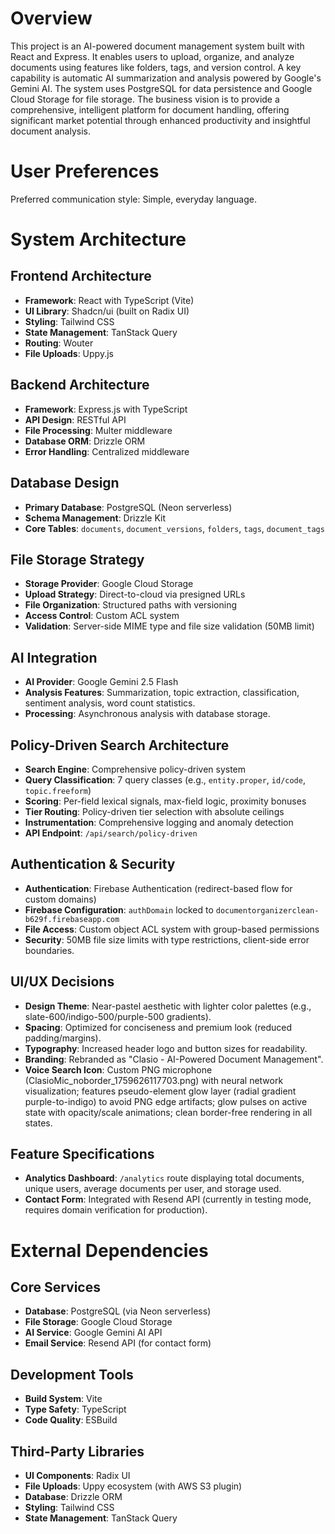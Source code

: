 # Overview

This project is an AI-powered document management system built with React and Express. It enables users to upload, organize, and analyze documents using features like folders, tags, and version control. A key capability is automatic AI summarization and analysis powered by Google's Gemini AI. The system uses PostgreSQL for data persistence and Google Cloud Storage for file storage. The business vision is to provide a comprehensive, intelligent platform for document handling, offering significant market potential through enhanced productivity and insightful document analysis.

# User Preferences

Preferred communication style: Simple, everyday language.

# System Architecture

## Frontend Architecture
- **Framework**: React with TypeScript (Vite)
- **UI Library**: Shadcn/ui (built on Radix UI)
- **Styling**: Tailwind CSS
- **State Management**: TanStack Query
- **Routing**: Wouter
- **File Uploads**: Uppy.js

## Backend Architecture
- **Framework**: Express.js with TypeScript
- **API Design**: RESTful API
- **File Processing**: Multer middleware
- **Database ORM**: Drizzle ORM
- **Error Handling**: Centralized middleware

## Database Design
- **Primary Database**: PostgreSQL (Neon serverless)
- **Schema Management**: Drizzle Kit
- **Core Tables**: `documents`, `document_versions`, `folders`, `tags`, `document_tags`

## File Storage Strategy
- **Storage Provider**: Google Cloud Storage
- **Upload Strategy**: Direct-to-cloud via presigned URLs
- **File Organization**: Structured paths with versioning
- **Access Control**: Custom ACL system
- **Validation**: Server-side MIME type and file size validation (50MB limit)

## AI Integration
- **AI Provider**: Google Gemini 2.5 Flash
- **Analysis Features**: Summarization, topic extraction, classification, sentiment analysis, word count statistics.
- **Processing**: Asynchronous analysis with database storage.

## Policy-Driven Search Architecture
- **Search Engine**: Comprehensive policy-driven system
- **Query Classification**: 7 query classes (e.g., `entity.proper`, `id/code`, `topic.freeform`)
- **Scoring**: Per-field lexical signals, max-field logic, proximity bonuses
- **Tier Routing**: Policy-driven tier selection with absolute ceilings
- **Instrumentation**: Comprehensive logging and anomaly detection
- **API Endpoint**: `/api/search/policy-driven`

## Authentication & Security
- **Authentication**: Firebase Authentication (redirect-based flow for custom domains)
- **Firebase Configuration**: `authDomain` locked to `documentorganizerclean-b629f.firebaseapp.com`
- **File Access**: Custom object ACL system with group-based permissions
- **Security**: 50MB file size limits with type restrictions, client-side error boundaries.

## UI/UX Decisions
- **Design Theme**: Near-pastel aesthetic with lighter color palettes (e.g., slate-600/indigo-500/purple-500 gradients).
- **Spacing**: Optimized for conciseness and premium look (reduced padding/margins).
- **Typography**: Increased header logo and button sizes for readability.
- **Branding**: Rebranded as "Clasio - AI-Powered Document Management".
- **Voice Search Icon**: Custom PNG microphone (ClasioMic_noborder_1759626117703.png) with neural network visualization; features pseudo-element glow layer (radial gradient purple-to-indigo) to avoid PNG edge artifacts; glow pulses on active state with opacity/scale animations; clean border-free rendering in all states.

## Feature Specifications
- **Analytics Dashboard**: `/analytics` route displaying total documents, unique users, average documents per user, and storage used.
- **Contact Form**: Integrated with Resend API (currently in testing mode, requires domain verification for production).

# External Dependencies

## Core Services
- **Database**: PostgreSQL (via Neon serverless)
- **File Storage**: Google Cloud Storage
- **AI Service**: Google Gemini AI API
- **Email Service**: Resend API (for contact form)

## Development Tools
- **Build System**: Vite
- **Type Safety**: TypeScript
- **Code Quality**: ESBuild

## Third-Party Libraries
- **UI Components**: Radix UI
- **File Uploads**: Uppy ecosystem (with AWS S3 plugin)
- **Database**: Drizzle ORM
- **Styling**: Tailwind CSS
- **State Management**: TanStack Query